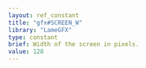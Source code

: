 ```yaml
---
layout: ref_constant
title: "gfx#SCREEN_W"
library: "LameGFX"
type: constant
brief: Width of the screen in pixels.
value: 128
---
```


